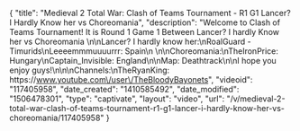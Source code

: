 {
    "title": "Medieval 2 Total War: Clash of Teams Tournament - R1 G1 Lancer? I Hardly Know her  vs Choreomania",
    "description": "Welcome to Clash of Teams Tournament!  It is Round 1 Game 1 Between Lancer? I hardly Know her vs Choreomania \n\nLancer? I hardly know her:\nRoalGuard - Timurids\nLeeeemmmuuuurrr: Spain\n \n\nChoreomania:\nTheIronPrice: Hungary\nCaptain_Invisible: England\n\nMap: Deathtrack\n\nI hope you enjoy guys!\n\n\nChannels:\nTheRyanKing: https:\/\/www.youtube.com\/user\/TheBloodyBayonets",
    "videoid": "117405958",
    "date_created": "1410585492",
    "date_modified": "1506478301",
    "type": "captivate",
    "layout": "video",
    "url": "\/v\/medieval-2-total-war-clash-of-teams-tournament-r1-g1-lancer-i-hardly-know-her-vs-choreomania\/117405958"
}